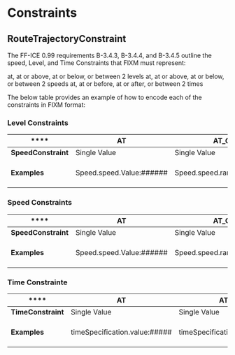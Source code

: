 # Constraints 

## RouteTrajectoryConstraint

The FF-ICE 0.99 requirements B-3.4.3, B-3.4.4, and B-3.4.5 outline the speed, Level, and Time Constraints that FIXM must represent:

at, at or above, at or below, or between 2 levels
at, at or above, at or below, or between 2 speeds
at, at or before, at or after, or between 2 times

The below table provides an example of how to encode each of the constraints in FIXM format:

### Level Constraints
| ****                | **AT**                   | **AT_OR_GREATER**                   | **AT_OR_LESS**                      | **BETWEEN**                                                                       |
|---------------------|--------------------------|-------------------------------------|-------------------------------------|-----------------------------------------------------------------------------------|
| **SpeedConstraint** | Single Value             | Single Value                        | Single Value                        | Value 1 to Value 2                                                                |
| **Examples**        | Speed.speed.Value:###### | Speed.speed.range.lowerBound:###### | Speed.speed.range.upperBound:###### | Speed.speed.range.upperBound:######<br>and<br>Speed.speed.range.lowerBound:###### |

### Speed Constraints

| ****                | **AT**                   | **AT_OR_GREATER**                   | **AT_OR_LESS**                      | **BETWEEN**                                                                       |
|---------------------|--------------------------|-------------------------------------|-------------------------------------|-----------------------------------------------------------------------------------|
| **SpeedConstraint** | Single Value             | Single Value                        | Single Value                        | Value 1 to Value 2                                                                |
| **Examples**        | Speed.speed.Value:###### | Speed.speed.range.lowerBound:###### | Speed.speed.range.upperBound:###### | Speed.speed.range.upperBound:######<br>and<br>Speed.speed.range.lowerBound:###### |

### Time Constrainte

| ****               | **AT**                        | **AT_OR_AFTER**                        | **AT_OR_BEFORE**                     | **BETWEEN**                                                                           |
|--------------------|-------------------------------|----------------------------------------|--------------------------------------|---------------------------------------------------------------------------------------|
| **TimeConstraint** | Single Value                  | Single Value                           | Single Value                         | Value 1 to Value 2                                                                    |
| **Examples**       | timeSpecification.value:##### | timeSpecification.range.earliest:##### | timeSpecification.range.latest:##### | timeSpecification.range.earliest:#####<br>and<br>timeSpecification.range.latest:##### |
